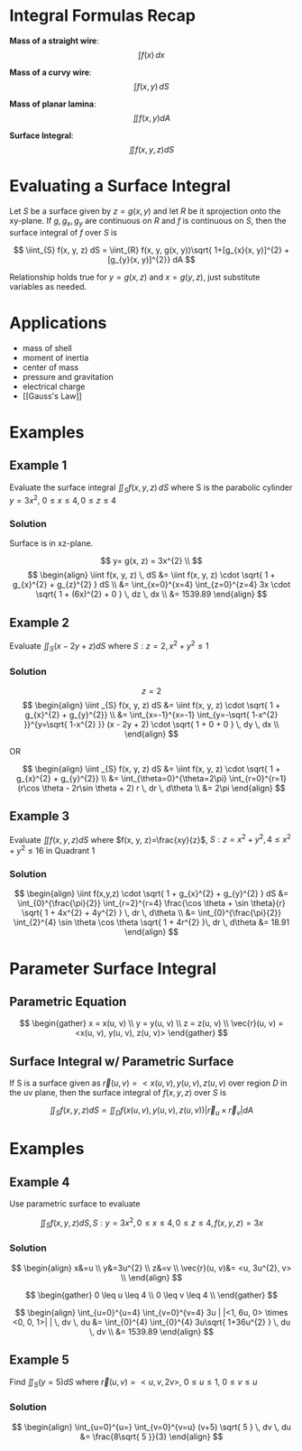 # Integral Formulas Recap

**Mass of a straight wire**:  
$$
\int f(x) \, dx
$$

**Mass of a curvy wire**: 
$$
\int f(x, y) \, dS 
$$

**Mass of planar lamina**: 
$$
\iint f(x,y) dA
$$

**Surface Integral**:
$$
\iint f(x, y, z) dS
$$

# Evaluating a Surface Integral

Let $S$ be a surface given by $z=g(x, y)$ and let $R$ be it sprojection onto the xy-plane. If $g,g_{x}, g_{y}$ are continuous on $R$ and $f$ is continuous on $S$, then the surface integral of $f$ over $S$ is 

$$
\iint_{S} f(x, y, z) dS = \iint_{R} f(x, y, g(x, y))\sqrt{ 1+[g_{x}(x, y)]^{2} + [g_{y}(x, y)]^{2}} dA
$$

Relationship holds true for $y=g(x, z)$ and $x = g(y, z)$, just substitute variables as needed.

# Applications

- mass of shell
- moment of inertia
- center of mass
- pressure and gravitation
- electrical charge
- [[Gauss's Law]]

# Examples

## Example 1

Evaluate the surface integral $\iint_{S} f(x, y, z) \, dS$ where S is the parabolic cylinder $y=3x^{2}$, $0 \leq x \leq 4, \, 0 \leq z \leq 4$

### Solution

Surface is in xz-plane.

$$
y= g(x, z) = 3x^{2} \\
$$
$$
\begin{align}
\iint f(x, y, z) \, dS &= \iint f(x, y, z) \cdot \sqrt{ 1 + g_{x}^{2} + g_{z}^{2} } dS \\
&= \int_{x=0}^{x=4} \int_{z=0}^{z=4} 3x \cdot \sqrt{ 1 + (6x)^{2} + 0 } \, dz  \, dx \\
&= 1539.89
\end{align}
$$

## Example 2

Evaluate $\iint_{S} (x-2y+z) dS$ where $S: z=2, \, x^{2}+ y^{2} \leq 1$

### Solution

$$
z = 2
$$
$$
\begin{align}
\iint _{S} f(x, y, z) dS &= \iint f(x, y, z) \cdot \sqrt{ 1 + g_{x}^{2} + g_{y}^{2}} \\
&= \int_{x=-1}^{x=-1} \int_{y=-\sqrt{ 1-x^{2} }}^{y=\sqrt{ 1-x^{2} }}  
(x - 2y + 2) \cdot \sqrt{ 1 + 0 + 0 } \, dy  \, dx \\
\end{align}
$$

OR

$$
\begin{align}
\iint _{S} f(x, y, z) dS &= \iint f(x, y, z) \cdot \sqrt{ 1 + g_{x}^{2} + g_{y}^{2}} \\
&= \int_{\theta=0}^{\theta=2\pi} \int_{r=0}^{r=1} (r\cos \theta - 2r\sin \theta + 2) r \, dr  \, d\theta  \\
&= 2\pi
\end{align}
$$

## Example 3

Evaluate $\iint f(x, y, z) dS$ where $f(x, y, z)=\frac{xy}{z}$, $S: z=x^{2} + y^{2}, \, 4\leq x^{2} + y^{2} \leq 16$  in Quadrant 1

### Solution

$$
\begin{align}
\iint f(x,y,z) \cdot \sqrt{ 1 + g_{x}^{2} + g_{y}^{2} } dS  
&= \int_{0}^{\frac{\pi}{2}} \int_{r=2}^{r=4} \frac{\cos \theta + \sin \theta}{r} \sqrt{ 1 + 4x^{2} + 4y^{2} } \, dr  \, d\theta  \\
&= \int_{0}^{\frac{\pi}{2}} \int_{2}^{4} \sin \theta \cos \theta \sqrt{ 1 + 4r^{2} }\, dr  \, d\theta 
&= 18.91 
\end{align}
$$

# Parameter Surface Integral

## Parametric Equation

$$
\begin{gather}
x = x(u, v) \\
y = y(u, v) \\
z = z(u, v) \\
\vec{r}(u, v) = <x(u, v), y(u, v), z(u, v)>
\end{gather}
$$

## Surface Integral w/ Parametric Surface

If S is a surface given as $\vec{r}(u,v) = <x(u,v), y(u,v), z(u,v)$ over region $D$ in the uv plane, then the surface integral of $f(x,y,z)$ over $S$ is

$$
\iint_{S} f(x,y,z) dS = \iint_{D} f(x(u, v), y(u,v), z(u,v)) \lvert \vec{r}_{u} \times \vec{r}_{v} \rvert dA
$$

# Examples

## Example 4

Use parametric surface to evaluate

$$
\iint_{S} f(x,y,z) dS, \, S: y=3x^{2}, \, 0 \leq x \leq 4, \, 0\leq z\leq 4, \, f(x,y,z) = 3x
$$

### Solution

$$
\begin{align}
x&=u \\
y&=3u^{2} \\
z&=v \\
\vec{r}(u, v)&= <u, 3u^{2}, v> \\
\end{align}
$$

$$
\begin{gather}
0 \leq u \leq 4 \\
0 \leq v \leq 4 \\
\end{gather}
$$

$$
\begin{align}
\int_{u=0}^{u=4} \int_{v=0}^{v=4} 3u | |<1, 6u, 0> \times <0, 0, 1>| | \, dv  \, du &= \int_{0}^{4} \int_{0}^{4} 3u\sqrt{ 1+36u^{2} } \, du  \, dv  \\
&= 1539.89
\end{align}
$$

## Example 5

Find $\iint_{S}(y=5)dS$ where $\vec{r}(u,v) = <u,v,2v>$, $0 \leq u \leq 1$, $0\leq v\leq u$

### Solution

$$
\begin{align}
\int_{u=0}^{u=} \int_{v=0}^{v=u} (v+5) \sqrt{ 5 } \, dv  \, du &= \frac{8\sqrt{ 5 }}{3}
\end{align}
$$